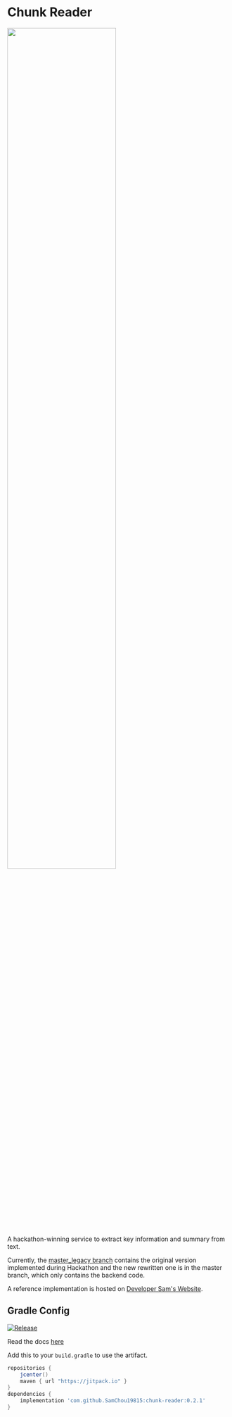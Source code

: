 # Chunk Reader

<img src="https://developersam.com/assets/app-icons/chunk-reader.png" width="70%"/>

A hackathon-winning service to extract key information and summary from text.

Currently, the 
[master_legacy branch](https://github.com/SamChou19815/chunk-reader/tree/master_legacy) contains the
original version implemented during Hackathon and the new rewritten one is in the master branch, 
which only contains the backend code.

A reference implementation is hosted on 
[Developer Sam's Website](https://developersam.com/playground/chunk-reader).

## Gradle Config

[![Release](https://jitpack.io/v/SamChou19815/chunk-reader.svg)](https://jitpack.io/#SamChou19815/chunk-reader)

Read the docs [here](https://docs.developersam.com/chunk-reader/)

Add this to your `build.gradle` to use the artifact.

```groovy
repositories {
    jcenter()
    maven { url "https://jitpack.io" }
}
dependencies {
    implementation 'com.github.SamChou19815:chunk-reader:0.2.1'
}
```
